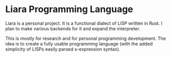 # Liara Programming Language

Liara is a personal project. It is a functional dialect of LISP written in Rust. I plan to make various backends for it and expand the interpreter.

This is mostly for research and for personal programming development. The idea is to create a fully usable programming language (with the added simplicity of LISPs easily parsed s-expression syntax).

